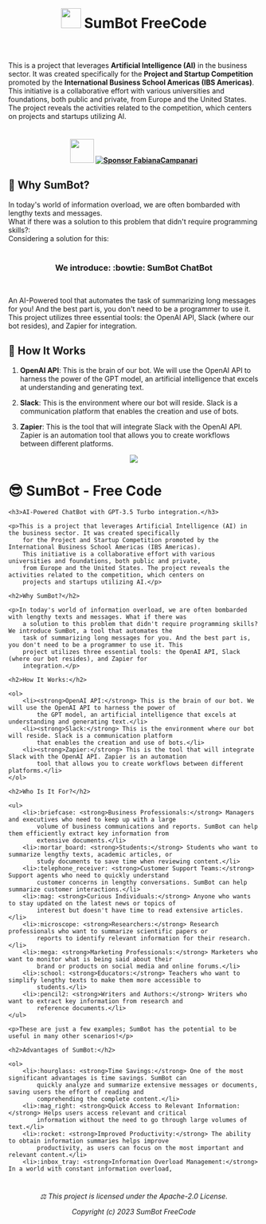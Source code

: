  <br> 

 

# <p align="center"> <img src="https://github.githubassets.com/images/icons/emoji/bowtie.png" width="40"> SumBot FreeCode
<br>

This is a project that leverages **Artificial Intelligence (AI)** in the business sector. It was created specifically for the **Project and Startup Competition** promoted by the **International Business School Americas (IBS Americas)**. This initiative is a collaborative effort with various universities and foundations, both public and private, from Europe and the United States. The project reveals the activities related to the competition, which centers on projects and startups utilizing AI.
 <br> <br> 
 
####  <p align="center"> <img src="https://github.githubassets.com/images/icons/emoji/octocat.png" width="48"> [![Sponsor FabianaCampanari](https://img.shields.io/badge/Sponsor-FabianaCampanari-brightgreen?logo=GitHub)](https://github.com/sponsors/FabianaCampanari)


## 🤖 Why SumBot?

In today's world of information overload, we are often bombarded with lengthy texts and messages.<br>
What if there was a solution to this problem that didn't require programming skills?:<br>
Considering a solution for this:<br>
<br>

###  <p align="center">  **We introduce: :bowtie: SumBot ChatBot**
<br>
  
An AI-Powered tool that automates the task of summarizing long messages for you!
And the best part is, you don't need to be a programmer to use it. This project utilizes three essential tools: the OpenAI API, Slack (where our bot resides), and Zapier for integration.
<br>

## 🤔 How It Works 

1. **OpenAI API**: This is the brain of our bot. We will use the OpenAI API to harness the power of the GPT model, an artificial intelligence that excels at understanding and generating text.

2. **Slack**: This is the environment where our bot will reside. Slack is a communication platform that enables the creation and use of bots.

3. **Zapier**: This is the tool that will integrate Slack with the OpenAI API. Zapier is an automation tool that allows you to create workflows between different platforms.

<p align="center"> <img src="https://github.com/MindfulAI-Copilots-Bots/SumBot-FreeCode/assets/113218619/41356dcd-b39f-4922-b1dd-c88a1620efa8"/>





<!DOCTYPE html>
<html>

<head>
    <meta charset="UTF-8">
    <title>SumBot - Free Code</title>
</head>

<body>
    <h1>&#128526; SumBot - Free Code</h1>

    <h3>AI-Powered ChatBot with GPT-3.5 Turbo integration.</h3>

    <p>This is a project that leverages Artificial Intelligence (AI) in the business sector. It was created specifically
        for the Project and Startup Competition promoted by the International Business School Americas (IBS Americas).
        This initiative is a collaborative effort with various universities and foundations, both public and private,
        from Europe and the United States. The project reveals the activities related to the competition, which centers on
        projects and startups utilizing AI.</p>

    <h2>Why SumBot?</h2>

    <p>In today's world of information overload, we are often bombarded with lengthy texts and messages. What if there was
        a solution to this problem that didn't require programming skills? We introduce SumBot, a tool that automates the
        task of summarizing long messages for you. And the best part is, you don't need to be a programmer to use it. This
        project utilizes three essential tools: the OpenAI API, Slack (where our bot resides), and Zapier for
        integration.</p>

    <h2>How It Works:</h2>

    <ol>
        <li><strong>OpenAI API:</strong> This is the brain of our bot. We will use the OpenAI API to harness the power of
            the GPT model, an artificial intelligence that excels at understanding and generating text.</li>
        <li><strong>Slack:</strong> This is the environment where our bot will reside. Slack is a communication platform
            that enables the creation and use of bots.</li>
        <li><strong>Zapier:</strong> This is the tool that will integrate Slack with the OpenAI API. Zapier is an automation
            tool that allows you to create workflows between different platforms.</li>
    </ol>

    <h2>Who Is It For?</h2>

    <ul>
        <li>:briefcase: <strong>Business Professionals:</strong> Managers and executives who need to keep up with a large
            volume of business communications and reports. SumBot can help them efficiently extract key information from
            extensive documents.</li>
        <li>:mortar_board: <strong>Students:</strong> Students who want to summarize lengthy texts, academic articles, or
            study documents to save time when reviewing content.</li>
        <li>:telephone_receiver: <strong>Customer Support Teams:</strong> Support agents who need to quickly understand
            customer concerns in lengthy conversations. SumBot can help summarize customer interactions.</li>
        <li>:mag: <strong>Curious Individuals:</strong> Anyone who wants to stay updated on the latest news or topics of
            interest but doesn't have time to read extensive articles.</li>
        <li>:microscope: <strong>Researchers:</strong> Research professionals who want to summarize scientific papers or
            reports to identify relevant information for their research.</li>
        <li>:mega: <strong>Marketing Professionals:</strong> Marketers who want to monitor what is being said about their
            brand or products on social media and online forums.</li>
        <li>:school: <strong>Educators:</strong> Teachers who want to simplify lengthy texts to make them more accessible to
            students.</li>
        <li>:pencil2: <strong>Writers and Authors:</strong> Writers who want to extract key information from research and
            reference documents.</li>
    </ul>

    <p>These are just a few examples; SumBot has the potential to be useful in many other scenarios!</p>

    <h2>Advantages of SumBot:</h2>

    <ol>
        <li>:hourglass: <strong>Time Savings:</strong> One of the most significant advantages is time savings. SumBot can
            quickly analyze and summarize extensive messages or documents, saving users the effort of reading and
            comprehending the complete content.</li>
        <li>:mag_right: <strong>Quick Access to Relevant Information:</strong> Helps users access relevant and critical
            information without the need to go through large volumes of text.</li>
        <li>:rocket: <strong>Improved Productivity:</strong> The ability to obtain information summaries helps improve
            productivity, as users can focus on the most important and relevant content.</li>
        <li>:inbox_tray: <strong>Information Overload Management:</strong> In a world with constant information overload,
           








#

###### <p align="center"> ⚖︎ This project is licensed under the Apache-2.0 License.<p align="center"> Copyright (c) 2023 SumBot FreeCode </p>













#

